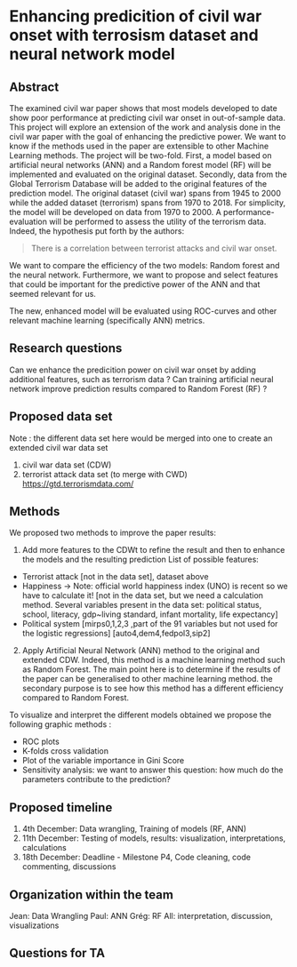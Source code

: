 # Enhancing predicition of civil war onset with terrosism dataset and neural network model

## Abstract
The examined civil war paper shows that most models developed to date show poor performance at predicting civil war onset in out-of-sample data. This project will explore an extension of the work and analysis done in the civil war paper with the goal of enhancing the predictive power. We want to know if the methods used in the paper are extensible to other Machine Learning methods. The project will be two-fold. First, a model based on artificial neural networks (ANN) and a Random forest model (RF) will be implemented and evaluated on the original dataset. Secondly, data from the Global Terrorism Database will be added to the original features of the prediction model. The original dataset (civil war) spans from 1945 to 2000 while the added dataset (terrorism) spans from 1970 to 2018. For simplicity, the model will be developed on data from 1970 to 2000. A performance-evaluation will be performed to assess the utility of the terrorism data. Indeed, the hypothesis put forth by the authors: 
>There is a correlation between terrorist attacks and civil war onset. 

We want to compare the efficiency of the two models: Random forest and the neural network. Furthermore, we want to propose and select features that could be important for the predictive power of the ANN and that seemed relevant for us.



The new, enhanced model will be evaluated using ROC-curves and other relevant machine learning (specifically ANN) metrics.


## Research questions 
Can we enhance the predicition power on civil war onset by adding additional features, such as terrorism data ?
Can training artificial neural network improve prediction results compared to Random Forest (RF) ?


## Proposed data set 
Note : the different data set here would be merged into one to create an extended civil war data set
1. civil war data set (CDW)
2. terrorist attack data set (to merge with CWD)
	https://gtd.terrorismdata.com/

## Methods
We proposed two methods to improve the paper results:

1. Add more features to the CDWt to refine the result and then to enhance the models and the resulting prediction
List of possible features:
- Terrorist attack
	[not in the data set], dataset above
- Happiness -> Note: official world happiness index (UNO) is recent so we have to calculate it!
	[not in the data set, but we need a calculation method. Several variables present in the data set: political status, school, literacy, gdp~living standard, infant mortality, life expectancy]
- Political system 
	[mirps0,1,2,3 ,part of the 91 variables but not used for the logistic regressions]
	[auto4,dem4,fedpol3,sip2]

2. Apply Artificial Neural Network (ANN) method to the original and extended CDW. Indeed, this method is a machine learning method such as Random Forest. The main point here is to determine if the results of the paper can be generalised to other machine learning method. the secondary purpose is to see how this method has a different efficiency compared to Random Forest.

To visualize and interpret the different models obtained we propose the following graphic methods :
- ROC plots 
- K-folds cross validation
- Plot of the variable importance in Gini Score
- Sensitivity analysis: we want to answer this question: how much do the parameters contribute to the prediction?

## Proposed timeline
1. 4th December: Data wrangling, Training of models (RF, ANN)
2. 11th December: Testing of models, results: visualization, interpretations, calculations
3. 18th December: Deadline - Milestone P4, Code cleaning, code commenting, discussions

## Organization within the team
Jean: Data Wrangling
Paul: ANN
Grég: RF
All: interpretation, discussion, visualizations

## Questions for TA
